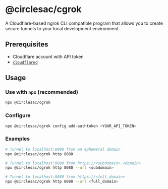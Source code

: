 # @circlesac/cgrok

A Cloudflare-based ngrok CLI compatible program that allows you to create secure tunnels to your local development environment.

## Prerequisites

- Cloudflare account with API token
- [`cloudflared`](https://github.com/cloudflare/cloudflared)

## Usage

### Use with `npx` (recommended)

```bash
npx @circlesac/cgrok
```

### Configure

```bash
npx @circlesac/cgrok config add-authtoken <YOUR_API_TOKEN>
```

### Examples

```bash
# Tunnel to localhost:8080 from an ephemeral domain
npx @circlesac/cgrok http 8080

# Tunnel to localhost:8080 from https://<subdomain>.<domain>
npx @circlesac/cgrok http 8080 --url <subdomain>

# Tunnel to localhost:8080 from https://<full_domain>
npx @circlesac/cgrok http 8080 --url <full_domain>
```
